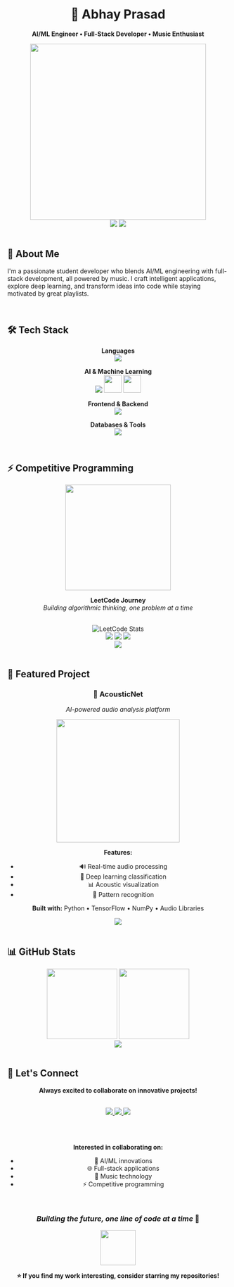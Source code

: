 <div align="center">

# 👋 Abhay Prasad

**AI/ML Engineer • Full-Stack Developer • Music Enthusiast**

<img src="https://user-images.githubusercontent.com/74038190/225813708-98b745f2-7d22-48cf-9150-083f1b00d6c9.gif" width="400"/>

<br>

<img src="https://img.shields.io/badge/🎓_GitHub_Foundation-Graduate-7c3aed?style=flat-square&labelColor=1e1b4b"/>
<img src="https://komarev.com/ghpvc/?username=AbhayPrasad25&color=7c3aed&style=flat-square&label=Profile_Views"/>

</div>

<br>

## 🌟 About Me

I'm a passionate student developer who blends AI/ML engineering with full-stack development, all powered by music. I craft intelligent applications, explore deep learning, and transform ideas into code while staying motivated by great playlists.

<br>

## 🛠️ Tech Stack

<div align="center">

**Languages**  
<img src="https://skillicons.dev/icons?i=python,java,javascript,typescript&theme=dark" />

**AI & Machine Learning**  
<img src="https://skillicons.dev/icons?i=tensorflow,pytorch&theme=dark" />
<img src="https://cdn.jsdelivr.net/gh/devicons/devicon/icons/numpy/numpy-original.svg" height="40"/>
<img src="https://cdn.jsdelivr.net/gh/devicons/devicon/icons/pandas/pandas-original.svg" height="40"/>

**Frontend & Backend**  
<img src="https://skillicons.dev/icons?i=react,nextjs,nodejs,express&theme=dark" />

**Databases & Tools**  
<img src="https://skillicons.dev/icons?i=postgres,mongodb,docker,git&theme=dark" />

</div>

<br>

## ⚡ Competitive Programming

<div align="center">

<img src="https://user-images.githubusercontent.com/74038190/212284136-03988914-d899-44b4-b1d9-4eeccf656e44.gif" width="240"/>

**LeetCode Journey**  
*Building algorithmic thinking, one problem at a time*

<br>

<img src="https://leetcard.jacoblin.cool/Abhay__Pd?theme=unicorn&font=Ubuntu&ext=contest&width=480&border=0&radius=10" alt="LeetCode Stats"/>

<br>

<!-- FIXED: Using simple static badges since dynamic ones weren't working -->
<img src="https://img.shields.io/badge/🔥_Daily_Coding-Active-FF6B35?style=flat&labelColor=1a1a2e"/>
<img src="https://img.shields.io/badge/🎯_Focus-Problem_Solving-4CAF50?style=flat&labelColor=1a1a2e"/>
<img src="https://img.shields.io/badge/⚡_Goal-Consistency-9C27B0?style=flat&labelColor=1a1a2e"/>

<br>

<a href="https://leetcode.com/u/Abhay__Pd/" target="_blank">
  <img src="https://img.shields.io/badge/View_Profile-FFA116?style=for-the-badge&logo=leetcode&logoColor=black&labelColor=1a1a2e"/>
</a>

</div>

<br>

## 🎯 Featured Project

<div align="center">

### 🎤 AcousticNet
*AI-powered audio analysis platform*

<img src="https://user-images.githubusercontent.com/74038190/212284158-e840e285-664b-44d7-b79b-e264b5e54825.gif" width="280"/>

**Features:**
- 🔊 Real-time audio processing
- 🧠 Deep learning classification  
- 📊 Acoustic visualization
- 🎯 Pattern recognition

**Built with:** Python • TensorFlow • NumPy • Audio Libraries

<a href="https://github.com/AbhayPrasad25/AcousticNet">
  <img src="https://img.shields.io/badge/View_Repository-7c3aed?style=for-the-badge&labelColor=1e1b4b"/>
</a>

</div>

<br>

## 📊 GitHub Stats

<div align="center">

<img height="160" src="https://github-readme-stats.vercel.app/api?username=AbhayPrasad25&show_icons=true&theme=tokyonight&hide_border=true&bg_color=0d1117&title_color=7c3aed&text_color=c9d1d9&icon_color=7c3aed"/>
<img height="160" src="https://github-readme-stats.vercel.app/api/top-langs/?username=AbhayPrasad25&layout=compact&theme=tokyonight&hide_border=true&bg_color=0d1117&title_color=7c3aed&text_color=c9d1d9"/>

<br>

<img src="https://streak-stats.demolab.com?user=AbhayPrasad25&theme=tokyonight&hide_border=true&background=0D1117&ring=7c3aed&fire=7c3aed&currStreakLabel=C9D1D9"/>

</div>

<br>

## 🤝 Let's Connect

<div align="center">

**Always excited to collaborate on innovative projects!**

<br>

<a href="https://www.linkedin.com/in/abhay-prasad-ai-ml/">
  <img src="https://img.shields.io/badge/LinkedIn-0A66C2?style=for-the-badge&logo=linkedin&logoColor=white"/>
</a>
<a href="https://leetcode.com/u/Abhay__Pd/">
  <img src="https://img.shields.io/badge/LeetCode-FFA116?style=for-the-badge&logo=leetcode&logoColor=black"/>
</a>
<a href="mailto:ap903778@gmail.com">
  <img src="https://img.shields.io/badge/Email-EA4335?style=for-the-badge&logo=gmail&logoColor=white"/>
</a>

<br><br>

**Interested in collaborating on:**
- 🤖 AI/ML innovations
- 🌐 Full-stack applications  
- 🎵 Music technology
- ⚡ Competitive programming

</div>

<br>

<div align="center">

### *Building the future, one line of code at a time* 🚀

<img src="https://user-images.githubusercontent.com/74038190/212284087-bbe7e430-757e-4901-90bf-4cd2ce3e1852.gif" width="80"/>

**⭐ If you find my work interesting, consider starring my repositories!**

</div>
